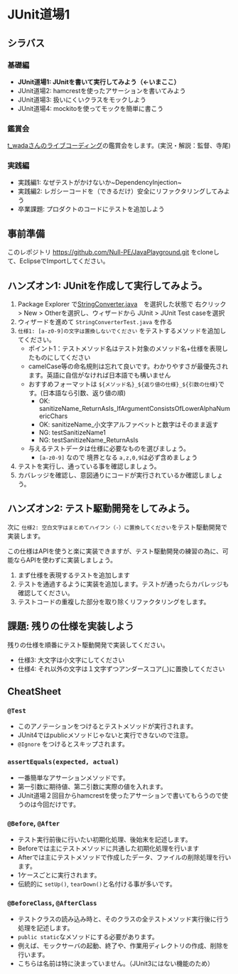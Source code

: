 # JUnit道場1

## シラバス
### 基礎編
- **JUnit道場1: JUnitを書いて実行してみよう（←いまここ）**
- JUnit道場2: hamcrestを使ったアサーションを書いてみよう
- JUnit道場3: 扱いにくいクラスをモックしよう
- JUnit道場4: mockitoを使ってモックを簡単に書こう

### 鑑賞会
[t_wadaさんのライブコーディング](https://www.youtube.com/watch?v=Q-FJ3XmFlT8)の鑑賞会をします。(実況・解説：監督、寺尾)

### 実践編
- 実践編1: なぜテストがかけないか~DependencyInjection~
- 実践編2: レガシーコードを（できるだけ）安全にリファクタリングしてみよう
- 卒業課題: プロダクトのコードにテストを追加しよう

## 事前準備
このレポジトリ https://github.com/Null-PE/JavaPlayground.git
をcloneして、EclipseでImportしてください。

## ハンズオン1: JUnitを作成して実行してみよう。
1. Package Explorer で[StringConverter.java](../../src/main/java/day7/StringConverter.java)　を選択した状態で
   右クリック > New > Otherを選択し、ウィザードから JUnit > JUnit Test caseを選択
2. ウィザードを進めて `StringConverterTest.java` を作る
3. `仕様1: [a-z0-9]の文字は置換しないでください` をテストするメソッドを追加してください。
   - ポイント1：テストメソッド名はテスト対象のメソッド名+仕様を表現したものにしてください
   - camelCase等の命名規則は忘れて良いです。わかりやすさが最優先されます。英語に自信がなければ日本語でも構いません
   - おすすめフォーマットは `${メソッド名}_${返り値の仕様}_${引数の仕様}`です。(日本語なら引数、返り値の順)
     - OK: sanitizeName_ReturnAsIs_IfArgumentConsistsOfLowerAlphaNumericChars
     - OK: sanitizeName_小文字アルファベットと数字はそのまま返す
     - NG: testSanitizeName1
     - NG: testSanitizeName_ReturnAsIs
   - 与えるテストデータは仕様に必要なものを選びましょう。
     - `[a-z0-9]` なので 境界となる `a,z,0,9`は必ず含めましょう
4. テストを実行し、通っている事を確認しましょう。
5. カバレッジを確認し、意図通りにコードが実行されているか確認しましょう。

## ハンズオン2: テスト駆動開発をしてみよう。
次に `仕様2: 空白文字はまとめてハイフン（-）に置換してください`をテスト駆動開発で実装します。

この仕様はAPIを使うと楽に実装できますが、テスト駆動開発の練習の為に、可能ならAPIを使わずに実装しましょう。

1. まず仕様を表現するテストを追加します
2. テストを通過するように実装を追加します。テストが通ったらカバレッジも確認してください。
3. テストコードの重複した部分を取り除くリファクタリングをします。

## 課題: 残りの仕様を実装しよう
残りの仕様を順番にテスト駆動開発で実装してください。
- 仕様3: 大文字は小文字にしてください
- 仕様4: それ以外の文字は１文字ずつアンダースコア(_)に置換してください

## CheatSheet

### `@Test`
- このアノテーションをつけるとテストメソッドが実行されます。
- JUnit4ではpublicメソッドじゃないと実行できないので注意。
- `@Ignore` をつけるとスキップされます。

### `assertEquals(expected, actual)`
- 一番簡単なアサーションメソッドです。
- 第一引数に期待値、第二引数に実際の値を入れます。
- JUnit道場２回目からhamcrestを使ったアサーションで書いてもらうので使うのは今回だけです。

### `@Before`, `@After`
- テスト実行前後に行いたい初期化処理、後始末を記述します。
- Beforeでは主にテストメソッドに共通した初期化処理を行います
- Afterでは主にテストメソッドで作成したデータ、ファイルの削除処理を行います。
- 1ケースごとに実行されます。
- 伝統的に `setUp()`, `tearDown()`と名付ける事が多いです。

### `@BeforeClass`, `@AfterClass`
- テストクラスの読み込み時と、そのクラスの全テストメソッド実行後に行う処理を記述します。
- `public static`なメソッドにする必要があります。 
- 例えば、モックサーバの起動、終了や、作業用ディレクトリの作成、削除を行います。
- こちらは名前は特に決まっていません。（JUnit3にはない機能のため）